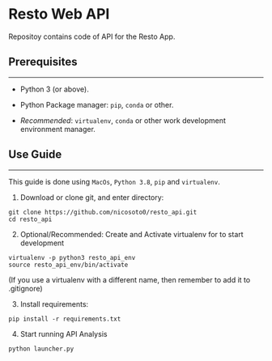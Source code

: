 # Resto Web API

Repositoy contains code of API for the Resto App.

## **Prerequisites**
---

- Python 3 (or above).

- Python Package manager: `pip`, `conda` or other.

- *Recommended*: `virtualenv`, `conda` or other work development environment manager.


## **Use Guide**
---

This guide is done using `MacOs`, `Python 3.8`, `pip` and `virtualenv`.  

1. Download or clone git, and enter directory:
```ssh
git clone https://github.com/nicosoto0/resto_api.git
cd resto_api
```

2. Optional/Recommended: Create and Activate virtualenv for to start development
```ssh
virtualenv -p python3 resto_api_env
source resto_api_env/bin/activate
```
(If you use a virtualenv with a different name, then remember to add it to  .gitignore)

3. Install requirements:
```ssh
pip install -r requirements.txt
```

4. Start running API Analysis
```shh
python launcher.py
```
